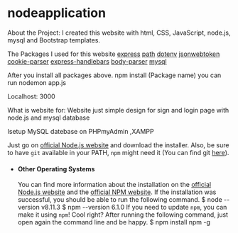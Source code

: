 # nodeapplication
About the Project:
I created this website with  html, CSS, JavaScript, node.js, mysql and Bootstrap templates.

The Packages I used for this website
[express](https://www.npmjs.com/package/express)
[path](https://www.npmjs.com/package/path)
[dotenv](https://www.npmjs.com/package/dotenv)
[jsonwebtoken](https://www.npmjs.com/package/jsonwebtoken)
[cookie-parser](https://www.npmjs.com/package/cookie-parser)
[express-handlebars](https://www.npmjs.com/package/express-handlebars)
[body-parser](https://www.npmjs.com/package/body-parser)
 [mysql](https://www.npmjs.com/package/mysql)


After you install all packages above.
npm install (Package name)
you can run  nodemon app.js

Localhost: 3000

What is website for:
Website just simple design for sign and login page with node.js and mysql database 

Isetup MySQL datebase on PHPmyAdmin ,XAMPP

Just go on [official Node.js website](https://nodejs.org/) and download the installer.
Also, be sure to have `git` available in your PATH, `npm` might need it (You can find git [here](https://git-scm.com/)).

- #### Other Operating Systems
  You can find more information about the installation on the [official Node.js website](https://nodejs.org/) and the [official NPM website](https://npmjs.org/).
If the installation was successful, you should be able to run the following command.
    $ node --version    v8.11.3
    $ npm --version    6.1.0
If you need to update `npm`, you can make it using `npm`! Cool right? After running the following command, just open again the command line and be happy.
    $ npm install npm -g




